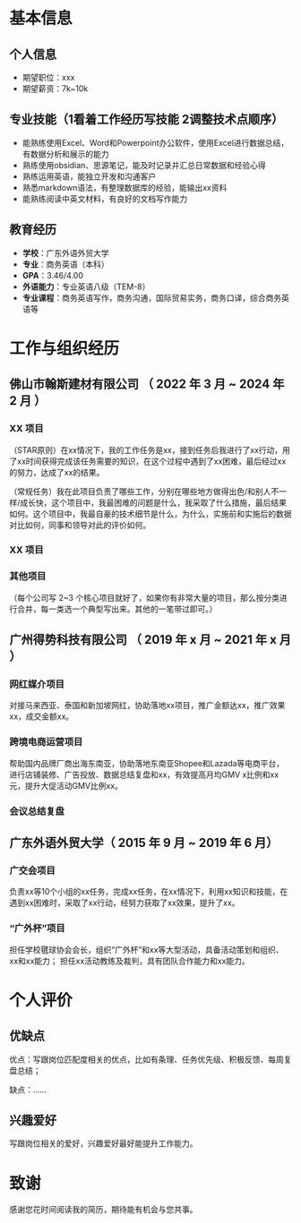 # 基本信息

## 个人信息

- 期望职位：xxx
- 期望薪资：7k~10k

## 专业技能（1看着工作经历写技能 2调整技术点顺序）

- 能熟练使用Excel、Word和Powerpoint办公软件，使用Excel进行数据总结，有数据分析和展示的能力
- 熟练使用obsidian、思源笔记，能及时记录并汇总日常数据和经验心得
- 熟练运用英语，能独立开发和沟通客户
- 熟悉markdown语法，有整理数据库的经验，能输出xx资料
- 能熟练阅读中英文材料，有良好的文档写作能力

## 教育经历

- **学校**：广东外语外贸大学
- **专业**：商务英语（本科）
- **GPA**：3.46/4.00
- **外语能力**：专业英语八级（TEM-8）
- **专业课程**：商务英语写作，商务沟通，国际贸易实务，商务口译，综合商务英语等

# 工作与组织经历

## 佛山市翰斯建材有限公司 （ 2022 年 3 月 ~ 2024 年 2 月 ）

### XX 项目

（STAR原则）在xx情况下，我的工作任务是xx，接到任务后我进行了xx行动，用了xx时间获得完成该任务需要的知识，在这个过程中遇到了xx困难，最后经过xx的努力，达成了xx的结果。

（常规任务）我在此项目负责了哪些工作，分别在哪些地方做得出色/和别人不一样/成长快，这个项目中，我最困难的问题是什么，我采取了什么措施，最后结果如何。这个项目中，我最自豪的技术细节是什么，为什么，实施前和实施后的数据对比如何，同事和领导对此的评价如何。

### XX 项目

### 其他项目

（每个公司写 2~3 个核心项目就好了，如果你有非常大量的项目，那么按分类进行合并，每一类选一个典型写出来。其他的一笔带过即可。）

## 广州得势科技有限公司 （ 2019 年 x 月 ~ 2021 年 x 月 ）

### 网红媒介项目

对接马来西亚、泰国和新加坡网红，协助落地xx项目，推广金额达xx，推广效果xx，成交金额xx。

### 跨境电商运营项目

帮助国内品牌厂商出海东南亚，协助落地东南亚Shopee和Lazada等电商平台，进行店铺装修、广告投放、数据总结复盘和xx，有效提高月均GMV x比例和xx元，提升大促活动GMV比例xx。

### 会议总结复盘


## 广东外语外贸大学（ 2015 年 9 月 ~ 2019 年 6 月）

### 广交会项目

负责xx等10个小组的xx任务，完成xx任务，在xx情况下，利用xx知识和技能，在遇到xx困难时，采取了xx行动，经努力获取了xx效果，提升了xx。

### “广外杯”项目

担任学校毽球协会会长，组织“广外杯”和xx等大型活动，具备活动策划和组织、xx和xx能力；
担任xx活动教练及裁判，具有团队合作能力和xx能力。

# 个人评价

## 优缺点

优点：写跟岗位匹配度相关的优点，比如有条理、任务优先级、积极反馈、每周复盘总结；

缺点：……

## 兴趣爱好

写跟岗位相关的爱好，兴趣爱好最好能提升工作能力。

# 致谢

感谢您花时间阅读我的简历，期待能有机会与您共事。
